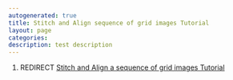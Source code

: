 ```yaml
---
autogenerated: true
title: Stitch and Align sequence of grid images Tutorial
layout: page
categories: 
description: test description
---
```


1.  REDIRECT [Stitch and Align a sequence of grid images Tutorial](Stitch_and_Align_a_sequence_of_grid_images_Tutorial)
